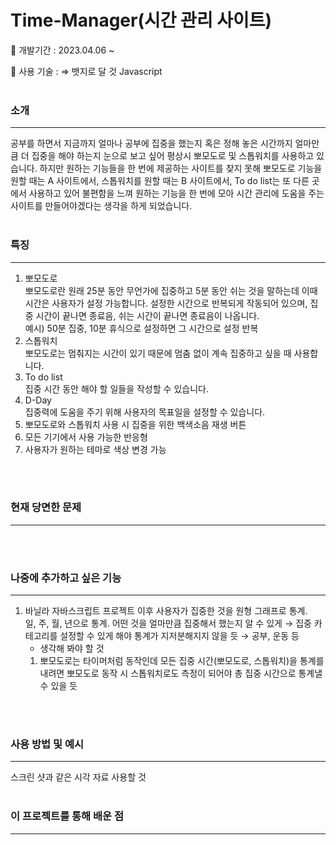 # Time-Manager(시간 관리 사이트)
📌 개발기간 : 2023.04.06 ~

📌 사용 기술 : ⇒ 뱃지로 달 것 Javascript
<br/>
<br/>
### 소개

---

공부를 하면서 지금까지 얼마나 공부에 집중을 했는지 혹은 정해 놓은 시간까지 얼마만큼 더 집중을 해야 하는지 눈으로 보고 싶어 평상시 뽀모도로 및 스톱워치를 사용하고 있습니다. 하지만 원하는 기능들을 한 번에 제공하는 사이트를 찾지 못해 뽀모도로 기능을 원할 때는 A 사이트에서, 스톱워치를 원할 때는 B 사이트에서, To do list는 또 다른 곳에서 사용하고 있어 불편함을 느껴 원하는 기능을 한 번에 모아 시간 관리에 도움을 주는 사이트를 만들어야겠다는 생각을 하게 되었습니다. 
<br/>
<br/>

### 특징

---

1. 뽀모도로<br/> 
뽀모도로란 원래 25분 동안 무언가에 집중하고 5분 동안 쉬는 것을 말하는데 이때 시간은 사용자가 설정 가능합니다. 설정한 시간으로 반복되게 작동되어 있으며, 집중 시간이 끝나면 종료음, 쉬는 시간이 끝나면 종료음이 나옵니다.<br/>
예시) 50분 집중, 10분 휴식으로 설정하면 그 시간으로 설정 반복
2. 스톱워치<br/>
뽀모도로는 멈춰지는 시간이 있기 때문에 멈춤 없이 계속 집중하고 싶을 때 사용합니다.
3. To do list<br/>
집중 시간 동안 해야 할 일들을 작성할 수 있습니다.
4. D-Day<br/>
집중력에 도움을 주기 위해 사용자의 목표일을 설정할 수 있습니다.     
5. 뽀모도로와 스톱워치 사용 시 집중을 위한 백색소음 재생 버튼
6. 모든 기기에서 사용 가능한 반응형
7. 사용자가 원하는 테마로 색상 변경 가능
<br/>
<br/>

### 현재 당면한 문제
---
<br/>
<br/>

### 나중에 추가하고 싶은 기능
---

1. 바닐라 자바스크립트 프로젝트 이후 사용자가 집중한 것을 원형 그래프로 통계.<br/>
일, 주, 월, 년으로 통계. 어떤 것을 얼마만큼 집중해서 했는지 알 수 있게 → 집중 카테고리를 설정할 수 있게 해야 통계가 지저분해지지 않을 듯 → 공부, 운동 등
    - 생각해 봐야 할 것
    1. 뽀모도로는 타이머처럼 동작인데 모든 집중 시간(뽀모도로, 스톱워치)을 통계를 내려면 뽀모도로 동작 시 스톱워치로도 측정이 되어야 총 집중 시간으로 통계낼 수 있을 듯
<br/>
<br/>

### 사용 방법 및 예시
---
스크린 샷과 같은 시각 자료 사용할 것
<br/>
<br/>

### 이 프로젝트를 통해 배운 점
---
